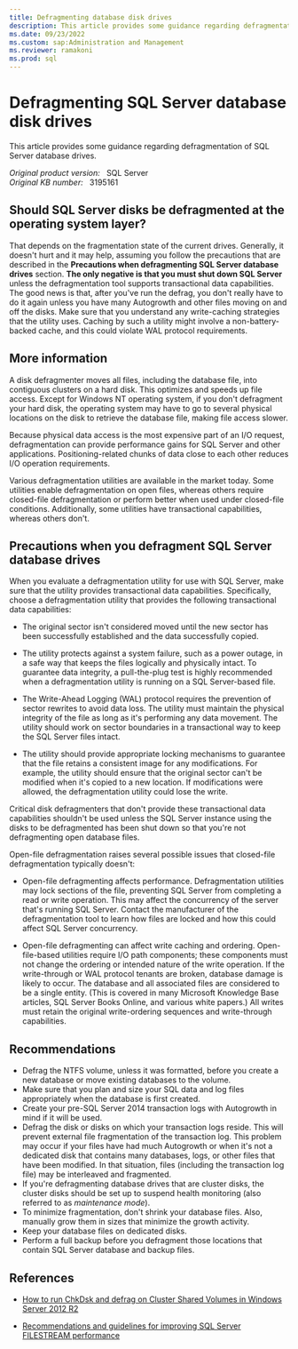 ```yaml
---
title: Defragmenting database disk drives
description: This article provides some guidance regarding defragmentation of SQL Server database drives.
ms.date: 09/23/2022
ms.custom: sap:Administration and Management
ms.reviewer: ramakoni
ms.prod: sql
---
```

# Defragmenting SQL Server database disk drives

This article provides some guidance regarding defragmentation of SQL Server database drives.

_Original product version:_ &nbsp; SQL Server  
_Original KB number:_ &nbsp; 3195161

## Should SQL Server disks be defragmented at the operating system layer?

That depends on the fragmentation state of the current drives. Generally, it doesn't hurt and it may help, assuming you follow the precautions that are described in the **Precautions when defragmenting SQL Server database drives** section. **The only negative is that you must shut down SQL Server** unless the defragmentation tool supports transactional data capabilities. The good news is that, after you've run the defrag, you don't really have to do it again unless you have many Autogrowth and other files moving on and off the disks. Make sure that you understand any write-caching strategies that the utility uses. Caching by such a utility might involve a non-battery-backed cache, and this could violate WAL protocol requirements.

## More information

A disk defragmenter moves all files, including the database file, into contiguous clusters on a hard disk. This optimizes and speeds up file access. Except for Windows NT operating system, if you don't defragment your hard disk, the operating system may have to go to several physical locations on the disk to retrieve the database file, making file access slower.

Because physical data access is the most expensive part of an I/O request, defragmentation can provide performance gains for SQL Server and other applications. Positioning-related chunks of data close to each other reduces I/O operation requirements.

Various defragmentation utilities are available in the market today. Some utilities enable defragmentation on open files, whereas others require closed-file defragmentation or perform better when used under closed-file conditions. Additionally, some utilities have transactional capabilities, whereas others don't.

## Precautions when you defragment SQL Server database drives

When you evaluate a defragmentation utility for use with SQL Server, make sure that the utility provides transactional data capabilities. Specifically, choose a defragmentation utility that provides the following transactional data capabilities:

- The original sector isn't considered moved until the new sector has been successfully established and the data successfully copied.

- The utility protects against a system failure, such as a power outage, in a safe way that keeps the files logically and physically intact. To guarantee data integrity, a pull-the-plug test is highly recommended when a defragmentation utility is running on a SQL Server-based file.

- The Write-Ahead Logging (WAL) protocol requires the prevention of sector rewrites to avoid data loss. The utility must maintain the physical integrity of the file as long as it's performing any data movement. The utility should work on sector boundaries in a transactional way to keep the SQL Server files intact.

- The utility should provide appropriate locking mechanisms to guarantee that the file retains a consistent image for any modifications. For example, the utility should ensure that the original sector can't be modified when it's copied to a new location. If modifications were allowed, the defragmentation utility could lose the write.

Critical disk defragmenters that don't provide these transactional data capabilities shouldn't be used unless the SQL Server instance using the disks to be defragmented has been shut down so that you're not defragmenting open database files.

Open-file defragmentation raises several possible issues that closed-file defragmentation typically doesn't:

- Open-file defragmenting affects performance. Defragmentation utilities may lock sections of the file, preventing SQL Server from completing a read or write operation. This may affect the concurrency of the server that's running SQL Server. Contact the manufacturer of the defragmentation tool to learn how files are locked and how this could affect SQL Server concurrency.

- Open-file defragmenting can affect write caching and ordering. Open-file-based utilities require I/O path components; these components must not change the ordering or intended nature of the write operation. If the write-through or WAL protocol tenants are broken, database damage is likely to occur. The database and all associated files are considered to be a single entity. (This is covered in many Microsoft Knowledge Base articles, SQL Server Books Online, and various white papers.) All writes must retain the original write-ordering sequences and write-through capabilities.

## Recommendations

- Defrag the NTFS volume, unless it was formatted, before you create a new database or move existing databases to the volume.
- Make sure that you plan and size your SQL data and log files appropriately when the database is first created.
- Create your pre-SQL Server 2014 transaction logs with Autogrowth in mind if it will be used.
- Defrag the disk or disks on which your transaction logs reside. This will prevent external file fragmentation of the transaction log. This problem may occur if your files have had much Autogrowth or when it's not a dedicated disk that contains many databases, logs, or other files that have been modified. In that situation, files (including the transaction log file) may be interleaved and fragmented.
- If you're defragmenting database drives that are cluster disks, the cluster disks should be set up to suspend health monitoring (also referred to as *maintenance mode*).
- To minimize fragmentation, don't shrink your database files. Also, manually grow them in sizes that minimize the growth activity.
- Keep your database files on dedicated disks.
- Perform a full backup before you defragment those locations that contain SQL Server database and backup files.

## References

- [How to run ChkDsk and defrag on Cluster Shared Volumes in Windows Server 2012 R2](https://techcommunity.microsoft.com/t5/failover-clustering/how-to-run-chkdsk-and-defrag-on-cluster-shared-volumes-in/ba-p/371905)

- [Recommendations and guidelines for improving SQL Server FILESTREAM performance](https://support.microsoft.com/help/2160002)
